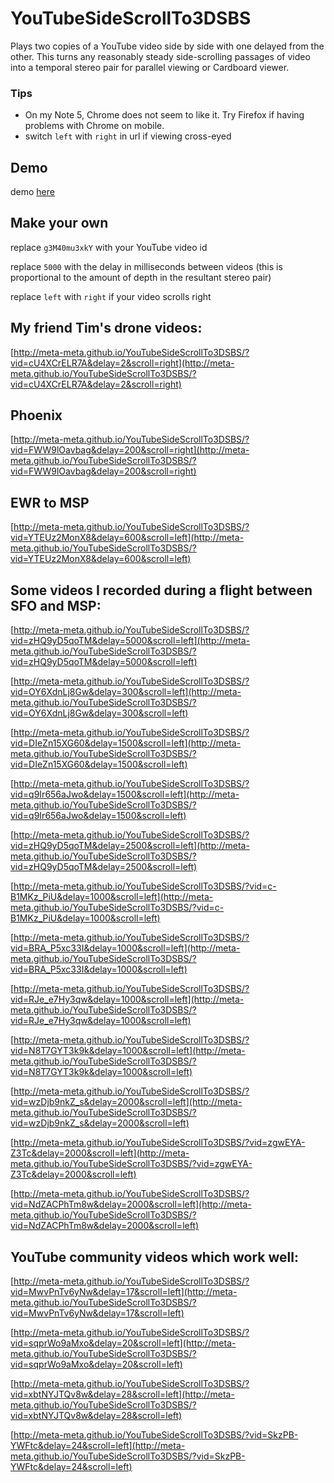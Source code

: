 # YouTubeSideScrollTo3DSBS
Plays two copies of a YouTube video side by side with one delayed from the other. This turns any reasonably steady side-scrolling passages of video into a temporal stereo pair for parallel viewing or Cardboard viewer.

### Tips
* On my Note 5, Chrome does not seem to like it. Try Firefox if having problems with Chrome on mobile.
* switch `left` with `right` in url if viewing cross-eyed


## Demo
demo [here](http://meta-meta.github.io/YouTubeSideScrollTo3DSBS/?vid=g3M40mu3xkY&delay=5000&scroll=left)

## Make your own
replace `g3M40mu3xkY` with your YouTube video id

replace `5000` with the delay in milliseconds between videos (this is proportional to the amount of depth in the resultant stereo pair)

replace `left` with `right` if your video scrolls right

## My friend Tim's drone videos:

[http://meta-meta.github.io/YouTubeSideScrollTo3DSBS/?vid=cU4XCrELR7A&delay=2&scroll=right](http://meta-meta.github.io/YouTubeSideScrollTo3DSBS/?vid=cU4XCrELR7A&delay=2&scroll=right) 

## Phoenix
[http://meta-meta.github.io/YouTubeSideScrollTo3DSBS/?vid=FWW9lOavbag&delay=200&scroll=right](http://meta-meta.github.io/YouTubeSideScrollTo3DSBS/?vid=FWW9lOavbag&delay=200&scroll=right)

## EWR to MSP
[http://meta-meta.github.io/YouTubeSideScrollTo3DSBS/?vid=YTEUz2MonX8&delay=600&scroll=left](http://meta-meta.github.io/YouTubeSideScrollTo3DSBS/?vid=YTEUz2MonX8&delay=600&scroll=left)

## Some videos I recorded during a flight between SFO and MSP:

[http://meta-meta.github.io/YouTubeSideScrollTo3DSBS/?vid=zHQ9yD5qoTM&delay=5000&scroll=left](http://meta-meta.github.io/YouTubeSideScrollTo3DSBS/?vid=zHQ9yD5qoTM&delay=5000&scroll=left)

[http://meta-meta.github.io/YouTubeSideScrollTo3DSBS/?vid=OY6XdnLj8Gw&delay=300&scroll=left](http://meta-meta.github.io/YouTubeSideScrollTo3DSBS/?vid=OY6XdnLj8Gw&delay=300&scroll=left)

[http://meta-meta.github.io/YouTubeSideScrollTo3DSBS/?vid=DIeZn15XG60&delay=1500&scroll=left](http://meta-meta.github.io/YouTubeSideScrollTo3DSBS/?vid=DIeZn15XG60&delay=1500&scroll=left)

[http://meta-meta.github.io/YouTubeSideScrollTo3DSBS/?vid=q9Ir656aJwo&delay=1500&scroll=left](http://meta-meta.github.io/YouTubeSideScrollTo3DSBS/?vid=q9Ir656aJwo&delay=1500&scroll=left)

[http://meta-meta.github.io/YouTubeSideScrollTo3DSBS/?vid=zHQ9yD5qoTM&delay=2500&scroll=left](http://meta-meta.github.io/YouTubeSideScrollTo3DSBS/?vid=zHQ9yD5qoTM&delay=2500&scroll=left)

[http://meta-meta.github.io/YouTubeSideScrollTo3DSBS/?vid=c-B1MKz_PiU&delay=1000&scroll=left](http://meta-meta.github.io/YouTubeSideScrollTo3DSBS/?vid=c-B1MKz_PiU&delay=1000&scroll=left)

[http://meta-meta.github.io/YouTubeSideScrollTo3DSBS/?vid=BRA_P5xc33I&delay=1000&scroll=left](http://meta-meta.github.io/YouTubeSideScrollTo3DSBS/?vid=BRA_P5xc33I&delay=1000&scroll=left)

[http://meta-meta.github.io/YouTubeSideScrollTo3DSBS/?vid=RJe_e7Hy3qw&delay=1000&scroll=left](http://meta-meta.github.io/YouTubeSideScrollTo3DSBS/?vid=RJe_e7Hy3qw&delay=1000&scroll=left)

[http://meta-meta.github.io/YouTubeSideScrollTo3DSBS/?vid=N8T7GYT3k9k&delay=1000&scroll=left](http://meta-meta.github.io/YouTubeSideScrollTo3DSBS/?vid=N8T7GYT3k9k&delay=1000&scroll=left)

[http://meta-meta.github.io/YouTubeSideScrollTo3DSBS/?vid=wzDjb9nkZ_s&delay=2000&scroll=left](http://meta-meta.github.io/YouTubeSideScrollTo3DSBS/?vid=wzDjb9nkZ_s&delay=2000&scroll=left)

[http://meta-meta.github.io/YouTubeSideScrollTo3DSBS/?vid=zgwEYA-Z3Tc&delay=2000&scroll=left](http://meta-meta.github.io/YouTubeSideScrollTo3DSBS/?vid=zgwEYA-Z3Tc&delay=2000&scroll=left)

[http://meta-meta.github.io/YouTubeSideScrollTo3DSBS/?vid=NdZACPhTm8w&delay=2000&scroll=left](http://meta-meta.github.io/YouTubeSideScrollTo3DSBS/?vid=NdZACPhTm8w&delay=2000&scroll=left)


## YouTube community videos which work well:

[http://meta-meta.github.io/YouTubeSideScrollTo3DSBS/?vid=MwvPnTv6yNw&delay=17&scroll=left](http://meta-meta.github.io/YouTubeSideScrollTo3DSBS/?vid=MwvPnTv6yNw&delay=17&scroll=left)

[http://meta-meta.github.io/YouTubeSideScrollTo3DSBS/?vid=sqprWo9aMxo&delay=20&scroll=left](http://meta-meta.github.io/YouTubeSideScrollTo3DSBS/?vid=sqprWo9aMxo&delay=20&scroll=left)

[http://meta-meta.github.io/YouTubeSideScrollTo3DSBS/?vid=xbtNYJTQv8w&delay=28&scroll=left](http://meta-meta.github.io/YouTubeSideScrollTo3DSBS/?vid=xbtNYJTQv8w&delay=28&scroll=left)

[http://meta-meta.github.io/YouTubeSideScrollTo3DSBS/?vid=SkzPB-YWFtc&delay=24&scroll=left](http://meta-meta.github.io/YouTubeSideScrollTo3DSBS/?vid=SkzPB-YWFtc&delay=24&scroll=left)
